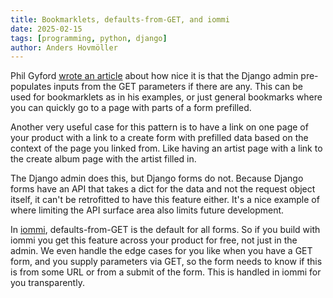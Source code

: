 ```yaml
---
title: Bookmarklets, defaults-from-GET, and iommi
date: 2025-02-15
tags: [programming, python, django]
author: Anders Hovmöller
---
```


Phil Gyford [wrote an article](https://www.gyford.com/phil/writing/2025/02/14/django-admin-bookmarklet/) about how nice it is that the Django admin pre-populates inputs from the GET parameters if there are any. This can be used for bookmarklets as in his examples, or just general bookmarks where you can quickly go to a page with parts of a form prefilled. 

Another very useful case for this pattern is to have a link on one page of your product with a link to a create form with prefilled data based on the context of the page you linked from. Like having an artist page with a link to the create album page with the artist filled in. 

The Django admin does this, but Django forms do not. Because Django forms have an API that takes a dict for the data and not the request object itself, it can't be retrofitted to have this feature either. It's a nice example of where limiting the API surface area also limits future development.
 
In [iommi](https://docs.iommi.rocks), defaults-from-GET is the default for all forms. So if you build with iommi you get this feature across your product for free, not just in the admin. We even handle the edge cases for you like when you have a GET form, and you supply parameters via GET, so the form needs to know if this is from some URL or from a submit of the form. This is handled in iommi for you transparently.
